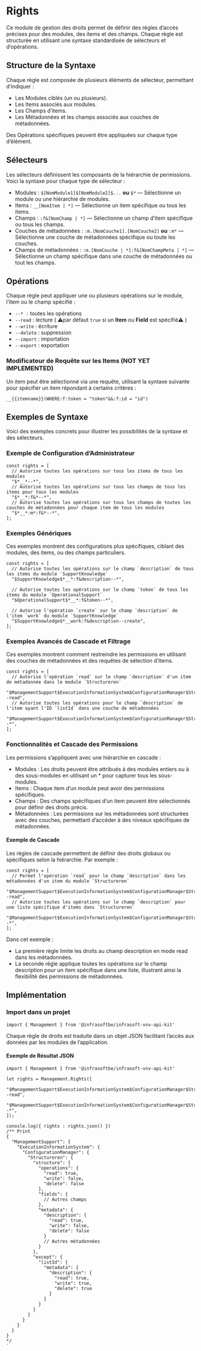 # Rights

Ce module de gestion des droits permet de définir des règles d’accès précises pour des modules, des items et des champs. Chaque règle est structurée en utilisant une syntaxe standardisée de sélecteurs et d’opérations.

## Structure de la Syntaxe

Chaque règle est composée de plusieurs éléments de sélecteur, permettant d’indiquer :

- Les Modules ciblés (un ou plusieurs).
- Les Items associés aux modules.
- Les Champs d’items.
- Les Métadonnées et les champs associés aux couches de métadonnées.

Des Opérations spécifiques peuvent être appliquées sur chaque type d’élément.

## Sélecteurs

Les sélecteurs définissent les composants de la hiérarchie de permissions. Voici la syntaxe pour chaque type de sélecteur :

- Modules : `$[NomModule1]$[NomModule2]$...` **ou** `$*` — Sélectionne un module ou une hiérarchie de modules.
- Items : `__[NomItem | *]` — Sélectionne un item spécifique ou tous les items.
- Champs : `:f&[NomChamp | *]` — Sélectionne un champ d’item spécifique ou tous les champs.
- Couches de métadonnées : `:m.[NomCouche1].[NomCouche2]` **ou** `:m*` — Sélectionne une couche de métadonnées spécifique ou toute les couches.
- Champs de métadonnées : `:m.[NomCouche | *]:f&[NomChampMeta | *]` — Sélectionne un champ spécifique dans une couche de métadonnées ou tout les champs.

## Opérations

Chaque règle peut appliquer une ou plusieurs opérations sur le module, l’item ou le champ spécifié :

- `--* :` toutes les opérations
- `--read` : lecture ( ⚠️par défaut `true` si un **Item** ou **Field** est spécifié⚠️ )
- `--write` : écriture
- `--delete` : suppression
- `--import` : importation
- `--export` : exportation

### Modificateur de Requête sur les Items (NOT YET IMPLEMENTED)

Un item peut être sélectionné via une requête, utilisant la syntaxe suivante pour spécifier un item répondant à certains critères :

```tsx
__{{itemname}}(WHERE:f:token = "token"&&:f:id = "id")
```

## Exemples de Syntaxe

Voici des exemples concrets pour illustrer les possibilités de la syntaxe et des sélecteurs.

### Exemple de Configuration d’Administrateur

```tsx
const rights = [
  // Autorise toutes les opérations sur tous les items de tous les modules
  "$*__*--*",
  // Autorise toutes les opérations sur tous les champs de tous les items pour tous les modules
  "$*__*:f&*--*",
  // Autorise toutes les opérations sur tous les champs de toutes les couches de métadonnées pour chaque item de tous les modules
  "$*__*:m*:f&*--*",
];
```

### Exemples Génériques

Ces exemples montrent des configurations plus spécifiques, ciblant des modules, des items, ou des champs particuliers.

```tsx
const rights = [
  // Autorise toutes les opérations sur le champ `description` de tous les items du module `SupportKnowledge`
  "$SupportKnowledge$*__*:f&description--*",

  // Autorise toutes les opérations sur le champ `token` de tous les items du module `OperationalSupport`
  "$OperationalSupport$*__*:f&token--*",

  // Autorise l'opération `create` sur le champ `description` de l'item `work` du module `SupportKnowledge`
  "$SupportKnowledge$*__work:f&description--create",
];
```

### Exemples Avancés de Cascade et Filtrage

Ces exemples montrent comment restreindre les permissions en utilisant des couches de métadonnées et des requêtes de sélection d’items.

```tsx
const rights = [
  // Autorise l'opération `read` sur le champ `description` d'un item de métadonnée dans le module `Structureren`
  "$ManagementSupport$ExecutionInformationSystem$ConfigurationManager$Structureren__structure:m:f:description--read",
  // Autorise toutes les opérations pour le champ `description` de l'item ayant l'ID `listId` dans une couche de métadonnées
  "$ManagementSupport$ExecutionInformationSystem$ConfigurationManager$Structureren__list(WHERE:f:id=`listId`):m:f:description--*",
];
```

### Fonctionnalités et Cascade des Permissions

Les permissions s’appliquent avec une hiérarchie en cascade :

- Modules : Les droits peuvent être attribués à des modules entiers ou à des sous-modules en utilisant un * pour capturer tous les sous-modules.
- Items : Chaque item d’un module peut avoir des permissions spécifiques.
- Champs : Des champs spécifiques d’un item peuvent être sélectionnés pour définir des droits précis.
- Métadonnées : Les permissions sur les métadonnées sont structurées avec des couches, permettant d’accéder à des niveaux spécifiques de métadonnées.

#### Exemple de Cascade

Les règles de cascade permettent de définir des droits globaux ou spécifiques selon la hiérarchie. Par exemple :

```tsx
const rights = [
  // Permet l'opération `read` pour le champ `description` dans les métadonnées d'un item du module `Structureren`
  "$ManagementSupport$ExecutionInformationSystem$ConfigurationManager$Structureren__structure:m:f:description--read",
  // Autorise toutes les opérations sur le champ `description` pour une liste spécifique d'items dans `Structureren`
  "$ManagementSupport$ExecutionInformationSystem$ConfigurationManager$Structureren__list(WHERE:f:id=`listId`):m:f:description--*",
];
```

Dans cet exemple :

- La première règle limite les droits au champ description en mode read dans les métadonnées.
- La seconde règle applique toutes les opérations sur le champ description pour un item spécifique dans une liste, illustrant ainsi la flexibilité des permissions de métadonnées.

## Implémentation

### Import dans un projet

```tsx
import { Management } from '@infrasoftbe/infrasoft-vnv-api-kit'
```

Chaque règle de droits est traduite dans un objet JSON facilitant l’accès aux données par les modules de l’application.

#### Exemple de Résultat JSON

```tsx
import { Management } from '@infrasoftbe/infrasoft-vnv-api-kit'

let rights = Management.Rights([
  "$ManagementSupport$ExecutionInformationSystem$ConfigurationManager$Structureren__structure:m:f:description--read",
  "$ManagementSupport$ExecutionInformationSystem$ConfigurationManager$Structureren__list(WHERE:f:id=`listId`):m:f:description--*",
]);

conosle.log({ rights : rights.json() })
/** Print
{
  "ManagementSupport": {
    "ExecutionInformationSystem": {
      "ConfigurationManager": {
        "Structureren": {
          "structure": {
            "operations": {
              "read": true,
              "write": false,
              "delete": false
            },
            "fields": {
              // Autres champs
            },
            "metadata": {
              "description": {
                "read": true,
                "write": false,
                "delete": false
              }
              // Autres métadonnées
            }
          },
          "except": {
            "listId": {
              "metadata": {
                "description": {
                  "read": true,
                  "write": true,
                  "delete": true
                }
              }
            }
          }
        }
      }
    }
  }
}
*/
`